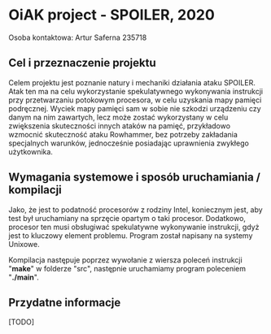 # OiAK project - SPOILER, 2020

Osoba kontaktowa: Artur Saferna 235718


Cel i przeznaczenie projektu
--------

Celem projektu jest poznanie natury i mechaniki działania ataku SPOILER. Atak ten ma na celu wykorzystanie spekulatywnego wykonywania instrukcji przy przetwarzaniu potokowym procesora, w celu uzyskania mapy pamięci podręcznej. Wyciek mapy pamięci sam w sobie nie szkodzi urządzeniu czy danym na nim zawartych, lecz może zostać wykorzystany w celu zwiększenia skuteczności innych ataków na pamięć, przykładowo wzmocnić skuteczność ataku Rowhammer, bez potrzeby zakładania specjalnych warunków, jednocześnie posiadając uprawnienia zwykłego użytkownika. 

Wymagania systemowe i sposób uruchamiania / kompilacji
--------

Jako, że jest to podatność procesorów z rodziny Intel, koniecznym jest, aby test był uruchamiany na sprzęcie opartym o taki procesor. Dodatkowo, procesor ten musi obsługiwać spekulatywne wykonywanie instrukcji, gdyż jest to kluczowy element problemu. Program został napisany na systemy Unixowe.

Kompilacja następuje poprzez wywołanie z wiersza poleceń instrukcji "**make**" w folderze "src", następnie uruchamiamy program poleceniem "**./main**".

Przydatne informacje
--------

[TODO] 
